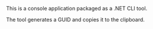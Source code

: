 This is a console application packaged as a .NET CLI tool.

The tool generates a GUID and copies it to the clipboard.